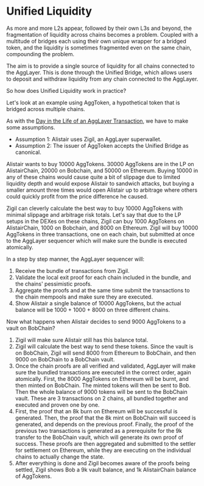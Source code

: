 # Unified Liquidity

As more and more L2s appear, followed by their own L3s and beyond, the
fragmentation of liquidity across chains becomes a problem. Coupled with a
multitude of bridges each using their own unique wrapper for a bridged token,
and the liquidity is sometimes fragmented even on the same chain, compounding
the problem.

The aim is to provide a single source of liquidity for all chains connected to
the AggLayer. This is done through the Unified Bridge, which allows users to
deposit and withdraw liquidity from any chain connected to the AggLayer.

So how does Unified Liquidity work in practice?

Let's look at an example using AggToken, a hypothetical token that is bridged
across multiple chains.

As with the [Day in the Life of an AggLayer Transaction](ditl.md), we have to
make some assumptions.

- Assumption 1: Alistair uses Zigil, an AggLayer superwallet.
- Assumption 2: The issuer of AggToken accepts the Unified Bridge as canonical.

Alistair wants to buy 10000 AggTokens. 30000 AggTokens are in the LP on
AlistairChain, 20000 on Bobchain, and 50000 on Ethereum. Buying 10000 in any of
these chains would cause quite a bit of slippage due to limited liquidity depth
and would expose Alistair to sandwich attacks, but buying a smaller amount three
times would open Alistair up to arbitrage where others could quickly profit from
the price difference he caused.

Zigil can cleverly calculate the best way to buy 10000 AggTokens with minimal
slippage and arbitrage risk totals. Let's say that due to the LP setups in the
DEXes on these chains, Zigil can buy 1000 AggTokens on AlistairChain, 1000 on
Bobchain, and 8000 on Ethereum. Zigil will buy 10000 AggTokens in three
transactions, one on each chain, but submitted at once to the AggLayer sequencer
which will make sure the bundle is executed atomically.

In a step by step manner, the AggLayer sequencer will:

1. Receive the bundle of transactions from Zigil.
2. Validate the local exit proof for each chain included in the bundle, and the
   chains' pessimistic proofs.
3. Aggregate the proofs and at the same time submit the transactions to the
   chain mempools and make sure they are executed.
4. Show Alistair a single balance of 10000 AggTokens, but the actual balance
   will be 1000 + 1000 + 8000 on three different chains.

Now what happens when Alistair decides to send 9000 AggTokens to a vault on BobChain?

1. Zigil will make sure Alistair still has this balance total.
2. Zigil will calculate the best way to send these tokens. Since the vault is on
   BobChain, Zigil will send 8000 from Ethereum to BobChain, and then 9000 on
   BobChain to a BobChain vault.
3. Once the chain proofs are all verified and validated, AggLayer will make sure
   the bundled transactions are executed in the correct order, again atomically.
   First, the 8000 AggTokens on Ethereum will be burnt, and then minted on
   BobChain. The minted tokens will then be sent to Bob. Then the whole balance
   of 9000 tokens will be sent to the BobChain vault. These are 3 transactions
   on 2 chains, all bundled together and executed and proven one by one.
4. First, the proof that an 8k burn on Ethereum will be successful is generated.
   Then, the proof that the 8k mint on BobChain will succeed is generated, and
   depends on the previous proof. Finally, the proof of the previous two
   transactions is generated as a prerequisite for the 9k transfer to the
   BobChain vault, which will generate its own proof of success. These proofs
   are then aggregated and submitted to the settler for settlement on Ethereum,
   while they are executing on the individual chains to actually change the
   state.
5. After everything is done and Zigil becomes aware of the proofs being settled,
   Zigil shows Bob a 9k vault balance, and 1k AlistairChain balance of
   AggTokens.
